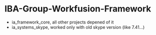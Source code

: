 # IBA-Group-Workfusion-Framework

* ia_framework_core, all other projects depened of it
* ia_systems_skype, worked only with old skype version (like 7.41...)

